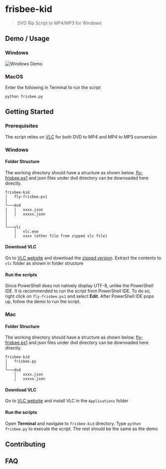 # frisbee-kid
> DVD Rip Script to MP4/MP3 for Windows

## Demo / Usage
### Windows
![Windows Demo](http://g.recordit.co/qcszdoyvMJ.gif)

### MacOS
Enter the following in Terminal to run the script
```
python frisbee.py
```

## Getting Started
### Prerequisites
The script relies on [VLC](https://www.videolan.org/) for both DVD to MP4 and MP4 to MP3 conversion

### Windows
#### Folder Structure
The working directory should have a structure as shown below.
[fly-frisbee.ps1](https://raw.githubusercontent.com/supersanyo/frisbee-kid/master/fly-frisbee.ps1) and json files under dvd directory can be downoaded here directly.
```
frisbee-kid
│   fly-frisbee.ps1   
│
└───dvd
│   │   xxxx.json
│   │   xxxxx.json
│
│   
└───vlc
    │   vlc.exe
    │   xxxx (other file from zipped vlc file)
```

#### Download VLC
Go to [VLC website](https://www.videolan.org/vlc/download-windows.html) and download the [zipped version](https://get.videolan.org/vlc/3.0.11/win32/vlc-3.0.11-win32.zip).
Extract the contents to `vlc` folder as shown in folder structure

#### Run the scripts
Since PowerShell does not natively display UTF-8, unlike the PowerShell IDE. It is recommended to run the script from PowerShell IDE.
To do so, right click on `fly-frisbee.ps1` and select **Edit**. After PowerShell IDE pops up, follow the demo to run the script.

### Mac
#### Folder Structure
The working directory should have a structure as shown below.
[fly-frisbee.ps1](https://raw.githubusercontent.com/supersanyo/frisbee-kid/master/fly-frisbee.ps1) and json files under dvd directory can be downoaded here directly.
```
frisbee-kid
│   frisbee.py 
│
└───dvd
    │   xxxx.json
    │   xxxxx.json
```
#### Download VLC
Go to [VLC website](https://www.videolan.org/vlc/download-macosx.html) and install VLC in the `Applications` folder

#### Run the scripts
Open **Terminal** and navigate to `frisbee-kid` directory. Type `python frisbee.py` to execute the script. The rest should be the same as the demo

## Contributing
## FAQ

